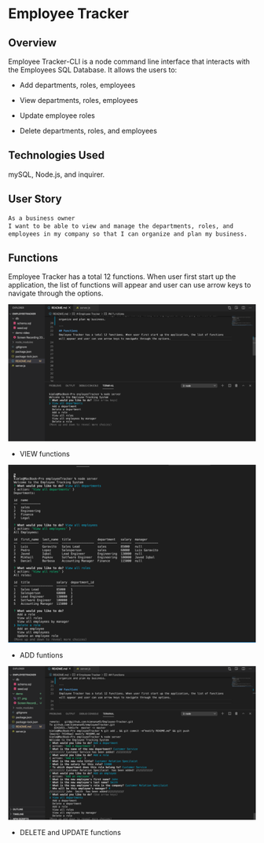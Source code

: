 # Employee Tracker

## Overview 
Employee Tracker-CLI is a node command line interface that interacts with the Employees SQL Database. It allows the users to:
  * Add departments, roles, employees

  * View departments, roles, employees

  * Update employee roles

  * Delete departments, roles, and employees

## Technologies Used 
mySQL, Node.js, and inquirer. 

## User Story 
```
As a business owner
I want to be able to view and manage the departments, roles, and employees in my company so that I can organize and plan my business.

```
## Functions
Employee Tracker has a total 12 functions. When user first start up the application, the list of functions will appear and user can use arrow keys to navigate through the options. 

<img src="demo/ET.png">

* VIEW functions 

<img src="demo/View.png">

* ADD funtions 

<img src="demo/Add.png">

* DELETE and UPDATE functions 





















